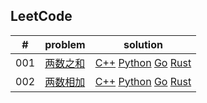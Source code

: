 
## LeetCode


| # | problem | solution |
|---| ------- | -------- |
|   001   | [两数之和](https://leetcode-cn.com/problems/two-sum/description/)          | [C++]()  [Python](001.Two%20Sum/xxg1413/python)  [Go](001.Two%20Sum/xxg1413/go)  [Rust]() |
|   002   | [两数相加](https://leetcode-cn.com/problems/add-two-numbers/description/)  | [C++]()  [Python]()  [Go]()  [Rust]() |

